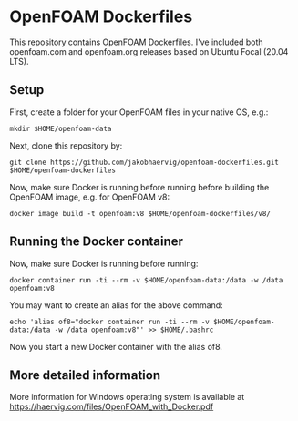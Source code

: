 # OpenFOAM Dockerfiles

This repository contains OpenFOAM Dockerfiles. I've included both openfoam.com and openfoam.org releases based on Ubuntu Focal (20.04 LTS).

## Setup

First, create a folder for your OpenFOAM files in your native OS, e.g.:

```shell
mkdir $HOME/openfoam-data

```

Next, clone this repository by:

```shell
git clone https://github.com/jakobhaervig/openfoam-dockerfiles.git $HOME/openfoam-dockerfiles

```
Now, make sure Docker is running before running before building the OpenFOAM image, e.g. for OpenFOAM v8:

```shell
docker image build -t openfoam:v8 $HOME/openfoam-dockerfiles/v8/

```

## Running the Docker container

Now, make sure Docker is running before running:

```shell
docker container run -ti --rm -v $HOME/openfoam-data:/data -w /data openfoam:v8

```

You may want to create an alias for the above command:

```shell
echo 'alias of8="docker container run -ti --rm -v $HOME/openfoam-data:/data -w /data openfoam:v8"' >> $HOME/.bashrc
```

Now you start a new Docker container with the alias of8.

## More detailed information

More information for Windows operating system is available at https://haervig.com/files/OpenFOAM_with_Docker.pdf
